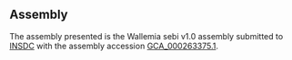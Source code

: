 

Assembly
--------

The assembly presented is the Wallemia sebi v1.0 assembly submitted to
[INSDC](http://www.insdc.org) with the assembly accession
[GCA\_000263375.1](http://www.ebi.ac.uk/ena/data/view/GCA_000263375.1).
